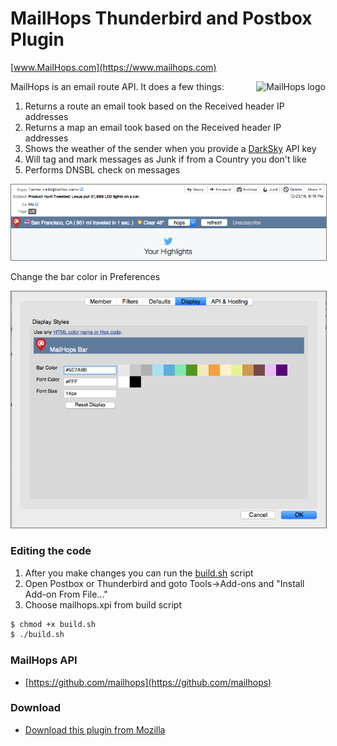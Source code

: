 # MailHops Thunderbird and Postbox Plugin
[www.MailHops.com](https://www.mailhops.com)

<img src="https://www.mailhops.com/images/logos/logo.png" alt="MailHops logo" title="MailHops" align="right" />

MailHops is an email route API. It does a few things:

1. Returns a route an email took based on the Received header IP addresses
1. Returns a map an email took based on the Received header IP addresses
1. Shows the weather of the sender when you provide a [DarkSky](https://darksky.net) API key
1. Will tag and mark messages as Junk if from a Country you don't like
1. Performs DNSBL check on messages

<img src="images/screenshot-thunderbird.png" alt="MailHops screenshot" title="MailHops" style="border: 1px solid #777;" />

Change the bar color in Preferences

<img src="images/screenshot-display.png" alt="MailHops screenshot" title="MailHops" style="border: 1px solid #777;" />

### Editing the code
1. After you make changes you can run the [build.sh](build.sh) script
1. Open Postbox or Thunderbird and goto Tools->Add-ons and "Install Add-on From File..."
1. Choose mailhops.xpi from build script

```sh
$ chmod +x build.sh
$ ./build.sh
```

### MailHops API
- [https://github.com/mailhops](https://github.com/mailhops)

### Download
- [Download this plugin from Mozilla](https://addons.mozilla.org/en-US/thunderbird/addon/mailhops/)
